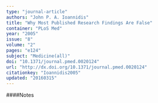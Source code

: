 ```yaml
---
type: "journal-article"
authors: "John P. A. Ioannidis"
title: "Why Most Published Research Findings Are False"
container: "PLoS Med"
year: "2005"
issue: "8"
volume: "2"
pages: "e124"
subject: "Medicine(all)"
doi: "10.1371/journal.pmed.0020124"
url: "http://dx.doi.org/10.1371/journal.pmed.0020124"
citationkey: "Ioannidis2005"
updated: "20160315"
---
```


####Notes
